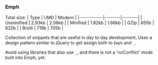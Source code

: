 ### Emph

Total size:
| Type | UMD | Modern |
|------------|--------|--------|
| Unminified | 2.93kb | 2.56kb |
| Minified | 1.82kb | 1.66kb |
| GZip | 855b | 832b |
| Brotli | 719b | 705b |

Collection of snippets that are useful in day to day development.
Uses a design pattern similar to jQuery to get assign both to `Emph` and `_`.

Avoid using libraries that also use `_`, and there is not a 'noConflict' mode built into Emph, yet.
